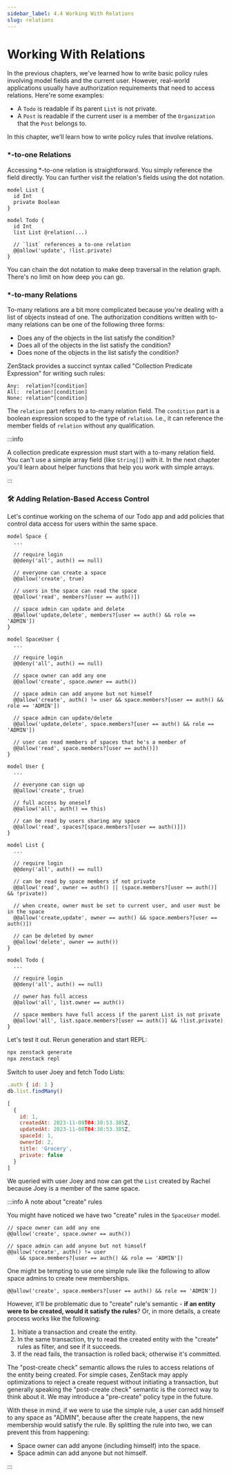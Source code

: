 ```yaml
---
sidebar_label: 4.4 Working With Relations
slug: relations
---
```


# Working With Relations

In the previous chapters, we've learned how to write basic policy rules involving model fields and the current user. However, real-world applications usually have authorization requirements that need to access relations. Here're some examples:

- A `Todo` is readable if its parent `List` is not private.
- A `Post` is readable if the current user is a member of the `Organization` that the `Post` belongs to.

In this chapter, we'll learn how to write policy rules that involve relations.

### *-to-one Relations

Accessing *-to-one relation is straightforward. You simply reference the field directly. You can further visit the relation's fields using the dot notation.

```zmodel
model List {
  id Int
  private Boolean
}

model Todo {
  id Int
  list List @relation(...)

  // `list` references a to-one relation
  @@allow('update', !list.private)
}
```

You can chain the dot notation to make deep traversal in the relation graph. There's no limit on how deep you can go.

### *-to-many Relations

To-many relations are a bit more complicated because you're dealing with a list of objects instead of one. The authorization conditions written with to-many relations can be one of the following three forms:

- Does any of the objects in the list satisfy the condition?
- Does all of the objects in the list satisfy the condition?
- Does none of the objects in the list satisfy the condition?

ZenStack provides a succinct syntax called "Collection Predicate Expression" for writing such rules:

```
Any:  relation?[condition]
All:  relation![condition]
None: relation^[condition]
```

The `relation` part refers to a to-many relation field. The `condition` part is a boolean expression scoped to the type of `relation`. I.e., it can reference the member fields of `relation` without any qualification.

:::info

A collection predicate expression must start with a to-many relation field. You can't use a simple array field (like `String[]`) with it. In the next chapter you'll learn about helper functions that help you work with simple arrays.

:::

### 🛠️ Adding Relation-Based Access Control

Let's continue working on the schema of our Todo app and add policies that control data access for users within the same space.

```zmodel title="schema.zmodel"
model Space {
  ...

  // require login
  @@deny('all', auth() == null)

  // everyone can create a space
  @@allow('create', true)

  // users in the space can read the space
  @@allow('read', members?[user == auth()])

  // space admin can update and delete
  @@allow('update,delete', members?[user == auth() && role == 'ADMIN'])
}

model SpaceUser {
  ...

  // require login
  @@deny('all', auth() == null)

  // space owner can add any one
  @@allow('create', space.owner == auth())
  
  // space admin can add anyone but not himself
  @@allow('create', auth() != user && space.members?[user == auth() && role == 'ADMIN'])

  // space admin can update/delete
  @@allow('update,delete', space.members?[user == auth() && role == 'ADMIN'])

  // user can read members of spaces that he's a member of
  @@allow('read', space.members?[user == auth()])
}

model User {
  ...

  // everyone can sign up
  @@allow('create', true)

  // full access by oneself
  @@allow('all', auth() == this)

  // can be read by users sharing any space
  @@allow('read', spaces?[space.members?[user == auth()]])
}

model List {
  ...

  // require login
  @@deny('all', auth() == null)

  // can be read by space members if not private
  @@allow('read', owner == auth() || (space.members?[user == auth()] && !private))

  // when create, owner must be set to current user, and user must be in the space
  @@allow('create,update', owner == auth() && space.members?[user == auth()])

  // can be deleted by owner
  @@allow('delete', owner == auth())
}

model Todo {
  ...

  // require login
  @@deny('all', auth() == null)

  // owner has full access
  @@allow('all', list.owner == auth())

  // space members have full access if the parent List is not private
  @@allow('all', list.space.members?[user == auth()] && !list.private)
}
```

Let's test it out. Rerun generation and start REPL:

```bash
npx zenstack generate
npx zenstack repl
```

Switch to user Joey and fetch Todo Lists:

```js
.auth { id: 1 }
db.list.findMany()
```

```js
[
  {
    id: 1,
    createdAt: 2023-11-08T04:38:53.385Z,
    updatedAt: 2023-11-08T04:38:53.385Z,
    spaceId: 1,
    ownerId: 2,
    title: 'Grocery',
    private: false
  }
]
```

We queried with user Joey and now can get the `List` created by Rachel because Joey is a member of the same space.

:::info A note about "create" rules

You might have noticed we have two "create" rules in the `SpaceUser` model.

```zmodel
// space owner can add any one
@@allow('create', space.owner == auth())

// space admin can add anyone but not himself
@@allow('create', auth() != user 
    && space.members?[user == auth() && role == 'ADMIN'])
```

One might be tempting to use one simple rule like the following to allow space admins to create new memberships.

```zmodel
@@allow('create', space.members?[user == auth() && role == 'ADMIN'])
```

However, it'll be problematic due to "create" rule's semantic - **if an entity were to be created, would it satisfy the rules**? Or, in more details, a create process works like the following:

1. Initiate a transaction and create the entity.
2. In the same transaction, try to read the created entity with the "create" rules as filter, and see if it succeeds.
3. If the read fails, the transaction is rolled back; otherwise it's committed.

The "post-create check" semantic allows the rules to access relations of the entity being created. For simple cases, ZenStack may apply optimizations to reject a create request without initiating a transaction, but generally speaking the "post-create check" semantic is the correct way to think about it. We may introduce a "pre-create" policy type in the future.

With these in mind, if we were to use the simple rule, a user can add himself to any space as "ADMIN", because after the create happens, the new membership would satisfy the rule. By splitting the rule into two, we can prevent this from happening:

- Space owner can add anyone (including himself) into the space.
- Space admin can add anyone but not himself.

:::
